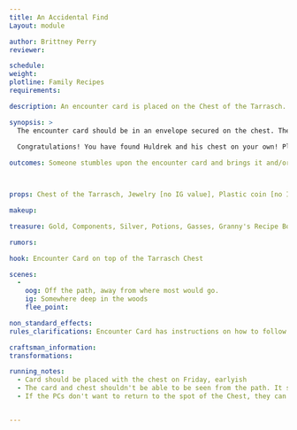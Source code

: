 ```yaml
---
title: An Accidental Find
Layout: module

author: Brittney Perry
reviewer: 

schedule:
weight: 
plotline: Family Recipes
requirements: 

description: An encounter card is placed on the Chest of the Tarrasch. This card should be taken to the NPC shack if found before 12pm Saturday. At 12pm it is removed by Huldrek on his way into town.

synopsis: >
  The encounter card should be in an envelope secured on the chest. The chest with card and treasure should be placed in the woods early Friday. The chest should be away from the path, hidden from sight. The card is the stand in for the guard Huldrek, who is on duty until 12pm Saturday. The card should direct the PCs to return the card to the NPC shack. If the PCs wish, they can carry the chest with the encounter card back to the NPC shack at the same time. The card reads.   
  
  Congratulations! You have found Huldrek and his chest on your own! Please return this card, with your group, to the NPC shack. You will return here to continue this encounter. Or, if you wish, the chest may be carried out of the woods to the NPC shack to continue the encounter there.

outcomes: Someone stumbles upon the encounter card and brings it and/or the chest, to the NPC shack, and then continues with the module OPERATION FIND HULDREK



props: Chest of the Tarrasch, Jewelry [no IG value], Plastic coin [no IG value], Potion Phys-reps [equal # to tags], Gas Packets [equal # to tags], Encounter Card and Envelope

makeup: 

treasure: Gold, Components, Silver, Potions, Gasses, Granny's Recipe Book, Sword Fragment

rumors: 

hook: Encounter Card on top of the Tarrasch Chest

scenes: 
  - 
    oog: Off the path, away from where most would go.
    ig: Somewhere deep in the woods
    flee_point: 

non_standard_effects: 
rules_clarifications: Encounter Card has instructions on how to follow the encounter. You must bring it to the NPC shack.

craftsman_information: 
transformations: 

running_notes: 
  - Card should be placed with the chest on Friday, earlyish
  - The card and chest shouldn't be able to be seen from the path. It should >be sat away from where most people will go, but not so far away to keep >people from wanting to carry the chest out.
  - If the PCs don't want to return to the spot of the Chest, they can carry >it out to the NPC shack and continue the encounter from there.


---
```


